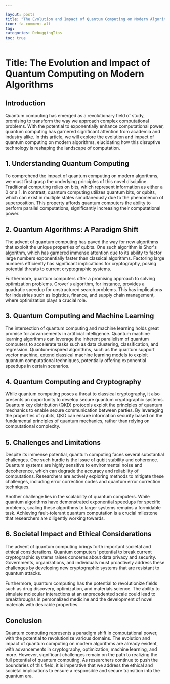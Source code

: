 ```yaml
---

layout: posts
title: "The Evolution and Impact of Quantum Computing on Modern Algorithms"
icon: fa-comment-alt
tag:      
categories: DebuggingTips
toc: true
---
```




# Title: The Evolution and Impact of Quantum Computing on Modern Algorithms

## Introduction

Quantum computing has emerged as a revolutionary field of study, promising to transform the way we approach complex computational problems. With the potential to exponentially enhance computational power, quantum computing has garnered significant attention from academia and industry alike. In this article, we will explore the evolution and impact of quantum computing on modern algorithms, elucidating how this disruptive technology is reshaping the landscape of computation.

## 1. Understanding Quantum Computing

To comprehend the impact of quantum computing on modern algorithms, we must first grasp the underlying principles of this novel discipline. Traditional computing relies on bits, which represent information as either a 0 or a 1. In contrast, quantum computing utilizes quantum bits, or qubits, which can exist in multiple states simultaneously due to the phenomenon of superposition. This property affords quantum computers the ability to perform parallel computations, significantly increasing their computational power.

## 2. Quantum Algorithms: A Paradigm Shift

The advent of quantum computing has paved the way for new algorithms that exploit the unique properties of qubits. One such algorithm is Shor's algorithm, which has garnered immense attention due to its ability to factor large numbers exponentially faster than classical algorithms. Factoring large numbers efficiently has significant implications for cryptography, posing potential threats to current cryptographic systems.

Furthermore, quantum computers offer a promising approach to solving optimization problems. Grover's algorithm, for instance, provides a quadratic speedup for unstructured search problems. This has implications for industries such as logistics, finance, and supply chain management, where optimization plays a crucial role.

## 3. Quantum Computing and Machine Learning

The intersection of quantum computing and machine learning holds great promise for advancements in artificial intelligence. Quantum machine learning algorithms can leverage the inherent parallelism of quantum computers to accelerate tasks such as data clustering, classification, and regression. Quantum-inspired algorithms, such as the quantum support vector machine, extend classical machine learning models to exploit quantum computational techniques, potentially offering exponential speedups in certain scenarios.

## 4. Quantum Computing and Cryptography

While quantum computing poses a threat to classical cryptography, it also presents an opportunity to develop secure quantum cryptographic systems. Quantum key distribution (QKD) protocols exploit the principles of quantum mechanics to enable secure communication between parties. By leveraging the properties of qubits, QKD can ensure information security based on the fundamental principles of quantum mechanics, rather than relying on computational complexity.

## 5. Challenges and Limitations

Despite its immense potential, quantum computing faces several substantial challenges. One such hurdle is the issue of qubit stability and coherence. Quantum systems are highly sensitive to environmental noise and decoherence, which can degrade the accuracy and reliability of computations. Researchers are actively exploring methods to mitigate these challenges, including error correction codes and quantum error correction techniques.

Another challenge lies in the scalability of quantum computers. While quantum algorithms have demonstrated exponential speedups for specific problems, scaling these algorithms to larger systems remains a formidable task. Achieving fault-tolerant quantum computation is a crucial milestone that researchers are diligently working towards.

## 6. Societal Impact and Ethical Considerations

The advent of quantum computing brings forth important societal and ethical considerations. Quantum computers' potential to break current cryptographic systems raises concerns about data privacy and security. Governments, organizations, and individuals must proactively address these challenges by developing new cryptographic systems that are resistant to quantum attacks.

Furthermore, quantum computing has the potential to revolutionize fields such as drug discovery, optimization, and materials science. The ability to simulate molecular interactions at an unprecedented scale could lead to breakthroughs in personalized medicine and the development of novel materials with desirable properties.

## Conclusion

Quantum computing represents a paradigm shift in computational power, with the potential to revolutionize various domains. The evolution and impact of quantum computing on modern algorithms are already evident, with advancements in cryptography, optimization, machine learning, and more. However, significant challenges remain on the path to realizing the full potential of quantum computing. As researchers continue to push the boundaries of this field, it is imperative that we address the ethical and societal implications to ensure a responsible and secure transition into the quantum era.